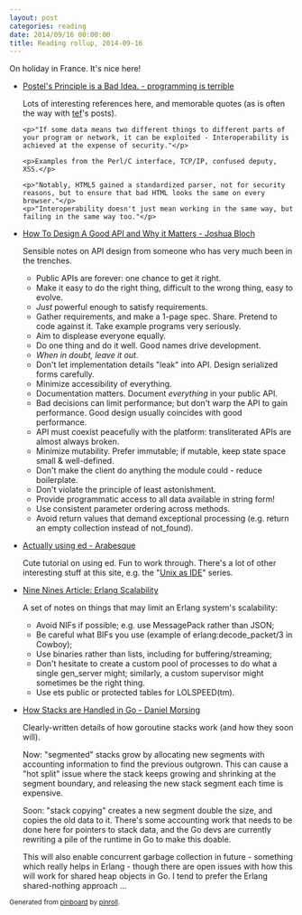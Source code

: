 ```yaml
---
layout: post
categories: reading
date: 2014/09/16 00:00:00
title: Reading rollup, 2014-09-16
---
```

On holiday in France. It's nice here!

<ul>

  <li>
    <p><a href="http://programmingisterrible.com/post/42215715657/postels-principle-is-a-bad-idea" title="Postel&#039;s Principle is a Bad Idea. - programming is terrible">Postel&#039;s Principle is a Bad Idea. - programming is terrible</a></p>
    <p>Lots of interesting references here, and memorable quotes (as is often the way with <a href="http://programmingisterrible.com">tef</a>'s posts).</p>

    <p>"If some data means two different things to different parts of your program or network, it can be exploited - Interoperability is achieved at the expense of security."</p>

    <p>Examples from the Perl/C interface, TCP/IP, confused deputy, XSS.</p>

    <p>"Notably, HTML5 gained a standardized parser, not for security reasons, but to ensure that bad HTML looks the same on every browser."</p>
    <p>"Interoperability doesn't just mean working in the same way, but failing in the same way too."</p>
  </li>

  <li>
    <p><a href="https://www.youtube.com/watch?v=aAb7hSCtvGw" title="How To Design A Good API and Why it Matters - Joshua Bloch">How To Design A Good API and Why it Matters - Joshua Bloch</a></p>
    <p>Sensible notes on API design from someone who has very much been in the trenches.
    <ul>
<li>Public APIs are forever: one chance to get it right.</li>
<li>Make it easy to do the right thing, difficult to the wrong thing, easy to evolve.</li>
<li><em>Just</em> powerful enough to satisfy requirements.</li>
<li>Gather requirements, and make a 1-page spec. Share. Pretend to code against it. Take example programs very seriously.</li>
<li>Aim to displease everyone equally.</li>
<li>Do one thing and do it well. Good names drive development.</li>
<li><em>When in doubt, leave it out</em>.</li>
<li>Don&#039;t let implementation details &quot;leak&quot; into API. Design serialized forms carefully.</li>
<li>Minimize accessibility of everything.</li>
<li>Documentation matters. Document <em>everything</em> in your public API.</li>
<li>Bad decisions can limit performance; but don&#039;t warp the API to gain performance. Good design usually coincides with good performance.</li>
<li>API must coexist peacefully with the platform: transliterated APIs are almost always broken.</li>
<li>Minimize mutability. Prefer immutable; if mutable, keep state space small &amp; well-defined.</li>
<li>Don&#039;t make the client do anything the module could - reduce boilerplate.</li>
<li>Don&#039;t violate the principle of least astonishment.</li>
<li>Provide programmatic access to all data available in string form!</li>
<li>Use consistent parameter ordering across methods.</li>
<li>Avoid return values that demand exceptional processing (e.g. return an empty collection instead of not_found).</li></ul></p>
  </li>

  <li>
    <p><a href="http://blog.sanctum.geek.nz/actually-using-ed/" title="Actually using ed - Arabesque">Actually using ed - Arabesque</a></p>
    <p>Cute tutorial on using ed. Fun to work through. There&#039;s a lot of other interesting stuff at this site, e.g. the &quot;<a href="http://blog.sanctum.geek.nz/series/unix-as-ide/">Unix as IDE</a>&quot; series.</p>
  </li>

  <li>
    <p><a href="http://ninenines.eu/articles/erlang-scalability/" title="Nine Nines Article: Erlang Scalability">Nine Nines Article: Erlang Scalability</a></p>
    <p>A set of notes on things that may limit an Erlang system&#039;s scalability:
    <ul>
    <li>Avoid NIFs if possible; e.g. use MessagePack rather than JSON;</li>
    <li>Be careful what BIFs you use (example of erlang:decode_packet/3 in Cowboy);</li>
    <li>Use binaries rather than lists, including for buffering/streaming;</li>
    <li>Don&#039;t hesitate to create a custom pool of processes to do what a single gen_server might; similarly, a custom supervisor might sometimes be the right thing.</li>
    <li>Use ets public or protected tables for LOLSPEED(tm).</li>
    </ul>
  </p>
  </li>

  <li>
    <p><a href="http://blog.cloudflare.com/how-stacks-are-handled-in-go/" title="How Stacks are Handled in Go - Daniel Morsing">How Stacks are Handled in Go - Daniel Morsing</a></p>
    <p>Clearly-written details of how goroutine stacks work (and how they soon will).</p>
<p>
Now: &quot;segmented&quot; stacks grow by allocating new segments with accounting information to find the previous outgrown. This can cause a &quot;hot split&quot; issue where the stack keeps growing and shrinking at the segment boundary, and releasing the new stack segment each time is expensive.
</p>
<p>
Soon: &quot;stack copying&quot; creates a new segment double the size, and copies the old data to it. There&#039;s some accounting work that needs to be done here for pointers to stack data, and the Go devs are currently rewriting a pile of the runtime in Go to make this doable.
</p>
<p>
This will also enable concurrent garbage collection in future - something which really helps in Erlang - though there are open issues with how this will work for shared heap objects in Go. I tend to prefer the Erlang shared-nothing approach ...</p>
  </li>

</ul>

<small>Generated from [pinboard](https://pinboard.in/) by [pinroll](https://github.com/emauton/projects/tree/master/Toys/pinroll).</small>
